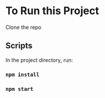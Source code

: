 # To Run this Project

Clone the repo

## Scripts

In the project directory, run:

### `npm install`

### `npm start`
